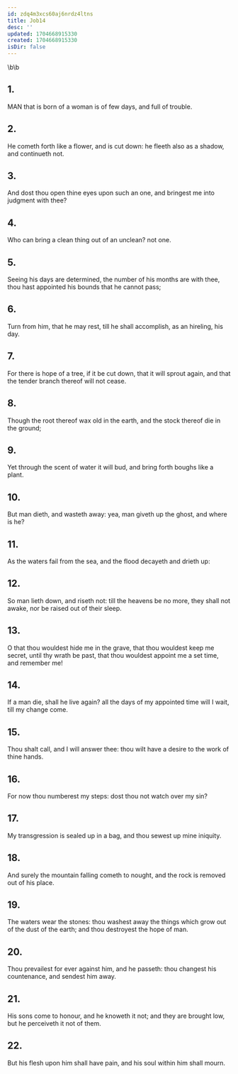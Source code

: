 ```yaml
---
id: zdq4m3xcs60aj6nrdz4ltns
title: Job14
desc: ''
updated: 1704668915330
created: 1704668915330
isDir: false
---
```

\b\b
## 1.
MAN that is born of a woman is of few days, and full of trouble.
## 2.
He cometh forth like a flower, and is cut down: he fleeth also as a shadow, and continueth not.
## 3.
And dost thou open thine eyes upon such an one, and bringest me into judgment with thee?
## 4.
Who can bring a clean thing out of an unclean?  not one.
## 5.
Seeing his days are determined, the number of his months are with thee, thou hast appointed his bounds that he cannot pass;
## 6.
Turn from him, that he may rest, till he shall accomplish, as an hireling, his day.
## 7.
For there is hope of a tree, if it be cut down, that it will sprout again, and that the tender branch thereof will not cease.
## 8.
Though the root thereof wax old in the earth, and the stock thereof die in the ground;
## 9.
Yet through the scent of water it will bud, and bring forth boughs like a plant.
## 10.
But man dieth, and wasteth away: yea, man giveth up the ghost, and where is he?
## 11.
As the waters fail from the sea, and the flood decayeth and drieth up:
## 12.
So man lieth down, and riseth not: till the heavens be no more, they shall not awake, nor be raised out of their sleep.
## 13.
O that thou wouldest hide me in the grave, that thou wouldest keep me secret, until thy wrath be past, that thou wouldest appoint me a set time, and remember me!
## 14.
If a man die, shall he live again?  all the days of my appointed time will I wait, till my change come.
## 15.
Thou shalt call, and I will answer thee: thou wilt have a desire to the work of thine hands.
## 16.
For now thou numberest my steps: dost thou not watch over my sin?
## 17.
My transgression is sealed up in a bag, and thou sewest up mine iniquity.
## 18.
And surely the mountain falling cometh to nought, and the rock is removed out of his place.
## 19.
The waters wear the stones: thou washest away the things which grow out of the dust of the earth; and thou destroyest the hope of man.
## 20.
Thou prevailest for ever against him, and he passeth: thou changest his countenance, and sendest him away.
## 21.
His sons come to honour, and he knoweth it not; and they are brought low, but he perceiveth it not of them.
## 22.
But his flesh upon him shall have pain, and his soul within him shall mourn.
